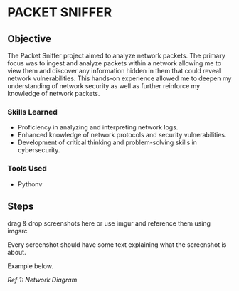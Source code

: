 # PACKET SNIFFER

## Objective

The Packet Sniffer project aimed to analyze network packets. The primary focus was to ingest and analyze packets within a network allowing me to view them and discover any information hidden in them that could reveal network vulnerabilities. This hands-on experience allowed me to deepen my understanding of network security as well as further reinforce my knowledge of network packets.

### Skills Learned

- Proficiency in analyzing and interpreting network logs.
- Enhanced knowledge of network protocols and security vulnerabilities.
- Development of critical thinking and problem-solving skills in cybersecurity.

### Tools Used

- Pythonv

## Steps
drag & drop screenshots here or use imgur and reference them using imgsrc

Every screenshot should have some text explaining what the screenshot is about.

Example below.

*Ref 1: Network Diagram*
